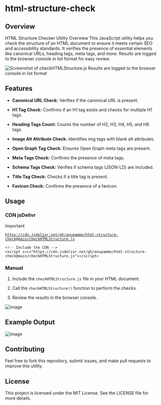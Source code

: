 # html-structure-check 

## Overview

HTML Structure Checker Utility Overview This JavaScript utility helps you check the structure of an HTML document to ensure it meets certain SEO and accessibility standards. It verifies the presence of essential elements like canonical URLs, heading tags, meta tags, and more. Results are logged to the browser console in list format for easy review.

![Screenshot of checkHTMLStructure.js Results are logged to the browser console in list format](https://github.com/user-attachments/assets/c8ef443c-3105-4d01-9506-fca137b47ff5)


## Features

- **Canonical URL Check:** Verifies if the canonical URL is present.

- **H1 Tag Check:** Confirms if an H1 tag exists and checks for multiple H1 tags.

- **Heading Tags Count:** Counts the number of H2, H3, H4, H5, and H6 tags.

- **Image Alt Attribute Check:** Identifies img tags with blank alt attributes.

- **Open Graph Tag Check:** Ensures Open Graph meta tags are present.

- **Meta Tags Check:** Confirms the presence of meta tags.

- **Schema Tags Check:** Verifies if schema tags (JSON-LD) are included.

- **Title Tag Check:** Checks if a title tag is present.

- **Favicon Check:** Confirms the presence of a favicon.

## Usage
### CDN jsDelivr
 
> [!IMPORTANT] 
> [`https://cdn.jsdelivr.net/gh/anupammo/html-structure-check@main/checkHTMLStructure.js`](https://cdn.jsdelivr.net/gh/anupammo/html-structure-check@main/checkHTMLStructure.js)
> ```
> <!-- Include the CDN -->
> <script src="https://cdn.jsdelivr.net/gh/anupammo/html-structure-check@main/checkHTMLStructure.js"></script>
> ```

### Manual

1. Include the `checkHTMLStructure.js` file in your HTML document.

2. Call the `checkHTMLStructure()` function to perform the checks.

3. Review the results in the browser console. 


![image](https://github.com/user-attachments/assets/a4ec4ed3-94b5-44af-9220-d4735b04c38a)


## Example Output 


![image](https://github.com/user-attachments/assets/b1091abe-1563-45fd-8a7c-6951e876bbcf)


## Contributing
Feel free to fork this repository, submit issues, and make pull requests to improve this utility.

## License
This project is licensed under the MIT License. See the LICENSE file for more details.

